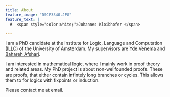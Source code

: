 ```yaml
---
title: About
feature_image: "DSCF3340.JPG"
feature_text: |
  #  <span style="color:white;">Johannes Kloibhofer </span>

---
```


I am a PhD candidate at the Institute for Logic, Language and Computation ([ILLC](https://www.illc.uva.nl/)) of the University of Amsterdam. My supervisors are [Yde Venema](https://staff.science.uva.nl/y.venema/) and [Bahareh Afshari](https://www.gu.se/en/about/find-staff/baharehafshari).

I am interested in mathematical logic, where I mainly work in proof theory and related areas. My PhD project is about non-wellfounded proofs. These are proofs, that either contain infintely long branches or cycles. This allows them to for logics with fixpoints or induction. 

Please contact me at email.
